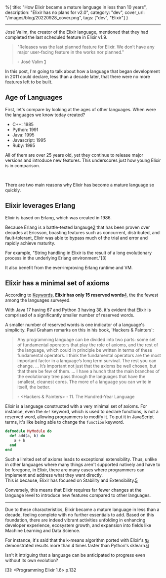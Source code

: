 %{
title: "How Elixir became a mature language in less than 10 years",
description: "Elixir has no plans for v2.0",
category: "dev",
cover_url: "/images/blog/20220928_cover.png",
tags: ["dev", "Elixir"]
}

---

José Valim, the creator of the Elixir language, mentioned that they had completed the last scheduled feature in Elixir v1.9.

> "Releases was the last planned feature for Elixir. We don’t have any major user-facing feature in the works nor planned."
>
> \- José Valim [1](https://elixir-lang.org/blog/2019/06/24/elixir-v1-9-0-released/)

In this post, I'm going to talk about how a language that began development in 2011 could declare, less than a decade later, that there were no more features left to be built.

## Age of Languages

First, let's compare by looking at the ages of other languages. When were the languages we know today created?

- C++: 1985
- Python: 1991
- Java: 1995
- Javascript: 1995
- Ruby: 1995

All of them are over 25 years old, yet they continue to release major versions and introduce new features. This underscores just how young Elixir is in comparison.

<br>

There are two main reasons why Elixir has become a mature language so quickly.

## Elixir leverages Erlang

Elixir is based on Erlang, which was created in 1986.

Because Erlang is a battle-tested langauge[2](https://www.erlang.org/about) that has been proven over decades at Ericsson, boasting features such as concurrent, distributed, and fault-tolerant, Elixir was able to bypass much of the trial and error and rapidly achieve maturity.

For example, "String handling in Elixir is the result of a long evolutionary process in the underlying Erlang environment."[3]

It also benefit from the ever-improving Erlang runtime and VM.

## Elixir has a minimal set of axioms

According to [Keywords](https://github.com/e3b0c442/keywords), **Elixir has only 15 reserved words**[4](https://hexdocs.pm/elixir/1.14.0/syntax-reference.html#reserved-words), the the fewest among the languages surveyed.

With Java 17 having 67 and Python 3 having 38, it's evident that Elixir is comprised of a significantly smaller number of reserved words.

A smaller number of reserved words is one indicator of a language's simplicity. Paul Graham remarks on this in his book, 'Hackers & Painters':

> Any programming language can be divided into two parts: some set of fundamental operators that play the role of axioms, and the rest of the language, which could in principle be written in terms of these fundamental operators.
> I think the fundamental operators are the most important factor in a language’s long term survival. The rest you can change.
> ...
> It’s important not just that the axioms be well chosen, but that there be few of them.
> ...
> I have a hunch that the main branches of the evolutionary tree pass through the languages that have the smallest, cleanest cores. The more of a language you can write in itself, the better.
>
> \- <Hackers & Painters> - 11. The Hundred-Year Language

Elixir is a language constructed with a very minimal set of axioms. For instance, even the `def` keyword, which is used to declare functions, is not a reserved word, allowing programmers to modify it. To put it in JavaScript terms, it's like being able to change the `function` keyword.

```elixir
defmodule MyModule do
  def add(a, b) do
    a + b
  end
end
```

Such a limited set of axioms leads to exceptional extensibility. Thus, unlike in other languages where many things aren't supported natively and have to be foregone, in Elixir, there are many cases where programmers can implement and address what they want directly.\
This is because, Elixir has focused on Stability and Extensibility.[5](https://youtu.be/oUZC1s1N42Q?t=1497)

Conversely, this means that Elixir requires far fewer changes at the language level to introduce new features compared to other languages.

---

Due to these characteristics, Elixir became a mature language in less than a decade, feeling complete with no further essentials to add. Based on this foundation, there are indeed vibrant activities unfolding in enhancing developer experience, ecosystem growth, and expansion into fields like Machine Learning and Data Science.

For instance, it's said that the k-means algorithm ported with Elixir's [`Nx`](https://github.com/elixir-nx/nx/tree/main/nx#readme) demonstrated results more than 4 times faster than Python's sklearn.[6](https://twitter.com/josevalim/status/1565408635961884673)

Isn't it intriguing that a language can be anticipated to progress even without its own evolution?

[3]: <Programming Elixir 1.6> p.132
